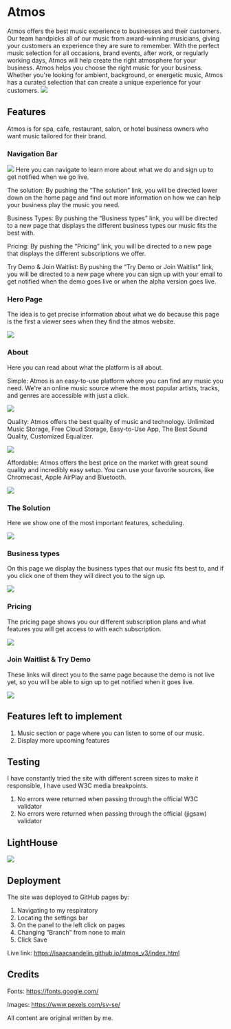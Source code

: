 # Atmos
Atmos offers the best music experience to businesses and their customers. Our team handpicks all of our music from award-winning musicians, giving your customers an experience they are sure to remember. With the perfect music selection for all occasions, brand events, after work, or regularly working days, Atmos will help create the right atmosphere for your business.
Atmos helps you choose the right music for your business. Whether you're looking for ambient, background, or energetic music, Atmos has a curated selection that can create a unique experience for your customers.
<img src="/workspace/atmos_v3/Skärmavbild 2022-10-28 kl. 11.14.17.png">

## Features
Atmos is for spa, cafe, restaurant, salon, or hotel business owners who want music tailored for their brand.

### Navigation Bar
<img src="/workspace/atmos_v3/Skärmavbild 2022-10-28 kl. 11.17.08.png">
Here you can navigate to learn more about what we do and sign up to get notified when we go live.

The solution: By pushing the “The solution” link, you will be directed lower down on the home page and find out more information on how we can help your business play the music you need. 

Business Types: By pushing the “Business types” link, you will be directed to a new page that displays the different business types our music fits the best with. 

Pricing: By pushing the “Pricing” link, you will be directed to a new page that displays the different subscriptions we offer.

Try Demo & Join Waitlist: By pushing the “Try Demo or Join Waitlist” link, you will be directed to a new page where you can sign up with your email to get notified when the demo goes live or when the alpha version goes live.

### Hero Page
The idea is to get precise information about what we do because this page is the first a viewer sees when they find the atmos website. 

<img src="/workspace/atmos_v3/Skärmavbild 2022-10-28 kl. 11.19.43.png">

### About
Here you can read about what the platform is all about.

Simple: Atmos is an easy-to-use platform where you can find any music you need. We're an online music source where the most popular artists, tracks, and genres are accessible with just a click.

<img src="/workspace/atmos_v3/Skärmavbild 2022-10-28 kl. 11.20.50.png">

Quality: Atmos offers the best quality of music and technology. Unlimited Music Storage, Free Cloud Storage, Easy-to-Use App, The Best Sound Quality, Customized Equalizer.

<img src="/workspace/atmos_v3/Skärmavbild 2022-10-28 kl. 11.22.01.png">

Affordable: Atmos offers the best price on the market with great sound quality and incredibly easy setup. You can use your favorite sources, like Chromecast, Apple AirPlay and Bluetooth.

<img src="/workspace/atmos_v3/Skärmavbild 2022-10-28 kl. 11.22.24.png">

### The Solution

Here we show one of the most important features, scheduling.

<img src="/workspace/atmos_v3/Skärmavbild 2022-10-28 kl. 11.23.53.png">

### Business types

On this page we display the business types that our music fits best to, and if you click one of them they will direct you to the sign up.

<img src="/workspace/atmos_v3/Skärmavbild 2022-10-28 kl. 11.24.58.png">

### Pricing 

The pricing page shows you our different subscription plans and what features you will get access to with each subscription. 

<img src="/workspace/atmos_v3/Skärmavbild 2022-10-28 kl. 11.25.54.png">

### Join Waitlist & Try Demo

These links will direct you to the same page because the demo is not live yet, so you will be able to sign up to get notified when it goes live.

<img src="/workspace/atmos_v3/Skärmavbild 2022-10-28 kl. 11.26.58.png">

## Features left to implement
1. Music section or page where you can listen to some of our music.
2. Display more upcoming features

## Testing
I have constantly tried the site with different screen sizes to make it responsible, I have used W3C media breakpoints.

1. No errors were returned when passing through the official W3C validator
2. No errors were returned when passing through the official (jigsaw) validator

## LightHouse

<img src="/workspace/atmos_v3/Skärmavbild 2022-10-28 kl. 11.28.44.png">

## Deployment
The site was deployed to GitHub pages by:

1. Navigating to my respiratory
2. Locating the settings bar
3. On the panel to the left click on pages
4. Changing “Branch” from none to main
5. Click Save

Live link: https://isaacsandelin.github.io/atmos_v3/index.html

## Credits
Fonts: https://fonts.google.com/

Images: https://www.pexels.com/sv-se/

All content are original written by me.








